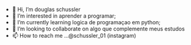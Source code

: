 - 👋 Hi, I’m  douglas schussler
- 👀 I’m interested in  aprender a programar;
- 🌱 I’m currently learning  logica de programaçao em  python;
- 💞️ I’m looking to collaborate on  algo que complemente meus estudos
- 📫 How to reach me ...@schussler_01  (instagram)

<!---
schussler/schussler is a ✨ special ✨ repository because its `README.md` (this file) appears on your GitHub profile.
You can click the Preview link to take a look at your changes.
--->
